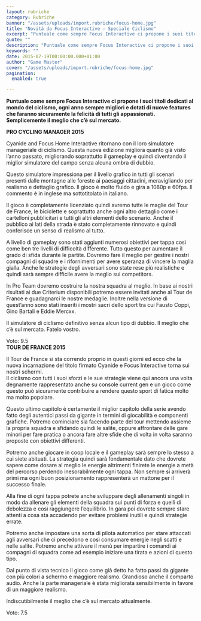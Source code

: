 ```yaml
---
layout: rubriche
category: Rubriche
banner: "/assets/uploads/import.rubriche/focus-home.jpg"
title: "Novità da Focus Interactive – Speciale Ciclismo"
excerpt: "Puntuale come sempre Focus Interactive ci propone i suoi titoli dedicati al mondo del ciclismo, ogni anno sempre migliori e dotati di nuove features che faranno sicuramente la felicità di tutti gli appassionati. Semplicemente il meglio che c’è sul mercato. PRO CYCLING MANAGER 2015 Cyanide and Focus Home Interactive ritornano con il loro simulatore manageriale [&hellip"
quote: ""
description: "Puntuale come sempre Focus Interactive ci propone i suoi titoli dedicati al mondo del ciclismo, ogni anno sempre migliori e dotati di nuove features che faranno sicuramente la felicità di tutti gli appassionati. Semplicemente il meglio che c’è sul mercato. PRO CYCLING MANAGER 2015 Cyanide and Focus Home Interactive ritornano con il loro simulatore manageriale [&hellip"
keywords: ""
date: 2015-07-19T00:00:00.000+01:00
author: "Game Master"
cover: "/assets/uploads/import.rubriche/focus-home.jpg"
pagination:
  enabled: true

---
```


**[](https://hotmc.com/wp-content/uploads/2015/07/focus-home.jpg)** 
**Puntuale come sempre Focus Interactive ci propone i suoi titoli dedicati al mondo del ciclismo, ogni anno sempre migliori e dotati di nuove features che faranno sicuramente la felicità di tutti gli appassionati. Semplicemente il meglio che c’è sul mercato.**

 **PRO CYCLING MANAGER 2015**

**[](https://hotmc.com/wp-content/uploads/2015/07/pro.jpg)**

Cyanide and Focus Home Interactive ritornano con il loro simulatore manageriale di ciclismo. Questa nuova edizione migliora quanto già visto l’anno passato, migliorando soprattutto il gameplay e quindi diventando il miglior simulatore del campo senza alcuna ombra di dubbio.

Questo simulatore impressiona per il livello grafico in tutti gli scenari presenti dalle montagne alle foreste ai paesaggi cittadini, meravigliando per realismo e dettaglio grafico. Il gioco è molto fluido e gira a 1080p e 60fps. Il commento è in inglese ma sottotitolato in italiano.

[](https://hotmc.com/wp-content/uploads/2015/07/pro-2.jpg)

Il gioco è completamente licenziato quindi avremo tutte le maglie del Tour de France, le biciclette e soprattutto anche ogni altro dettaglio come i cartelloni pubblicitari e tutti gli altri elementi dello scenario. Anche il pubblico ai lati della strada è stato completamente rinnovato e quindi conferisce un senso di realismo al tutto.

A livello di gameplay sono stati aggiunti numerosi obiettivi per tappa così come ben tre livelli di difficoltà differente. Tutto questo per aumentare il grado di sfida durante le partite. Dovremo fare il meglio per gestire i nostri compagni di squadre e i rifornimenti per avere speranza di vincere la maglia gialla. Anche le strategie degli avversari sono state rese più realistiche e quindi sarà sempre difficile avere la meglio sui competitors.

In Pro Team dovremo costruire la nostra squadra al meglio. In base ai nostri risultati ai due Criterium disponibili potremo essere invitati anche al Tour de France e guadagnarci le nostre medaglie. Inoltre nella versione di quest’anno sono stati inseriti i mostri sacri dello sport tra cui Fausto Coppi, Gino Bartali e Eddie Mercxx.

Il simulatore di ciclismo definitivo senza alcun tipo di dubbio. Il meglio che c’è sul mercato. Fatelo vostro.

Voto: 9.5  
**TOUR DE FRANCE 2015**

[](https://hotmc.com/wp-content/uploads/2015/07/tour.jpg)

Il Tour de France si sta correndo proprio in questi giorni ed ecco che la nuova incarnazione del titolo firmato Cyanide e Focus Interactive torna sui nostri schermi.  
Il ciclismo con tutti i suoi sforzi e le sue strategie viene qui ancora una volta degnamente rappresentato anche su console current gen e un gioco come questo può sicuramente contribuire a rendere questo sport di fatica molto ma molto popolare.

Questo ultimo capitolo è certamente il miglior capitolo della serie avendo fatto degli autentici passi da gigante in termini di giocabilità e componenti grafiche. Potremo cominciare sia facendo parte del tour mettendo assieme la propria squadra e sfidando quindi le salite, oppure affrontare delle gare minori per fare pratica o ancora fare altre sfide che di volta in volta saranno proposte con obiettivi differenti.

Potremo anche giocare in coop locale e il gameplay sarà sempre lo stesso a cui siete abituati. La strategia quindi sarà fondamentale dato che dovrete sapere come dosare al meglio le energie altrimenti finirete le energie a metà del percorso perdendo inesorabilmente ogni tappa. Non sempre si arriverà primi ma ogni buon posizionamento rappresenterà un mattone per il successo finale.

[](https://hotmc.com/wp-content/uploads/2015/07/tour-2.jpeg)

Alla fine di ogni tappa potrete anche sviluppare degli allenamenti singoli in modo da allenare gli elementi della squadra sui punti di forza e quelli di debolezza e così raggiungere l’equilibrio. In gara poi dovrete sempre stare attenti a cosa sta accadendo per evitare problemi inutili e quindi strategie errate.

Potremo anche impostare una sorta di pilota automatico per stare attaccati agli avversari che ci precedono e così consumare energie negli scatti e nelle salite. Potremo anche attivare il menù per impartire i comandi ai compagni di squadra come ad esempio iniziare una tirata e azioni di questo tipo.

Dal punto di vista tecnico il gioco come già detto ha fatto passi da gigante con più colori a schermo e maggiore realismo. Grandioso anche il comparto audio. Anche la parte manageriale è stata migliorata sensibilmente in favore di un maggiore realismo.

Indiscutibilmente il meglio che c’è sul mercato attualmente.

Voto: 7.5